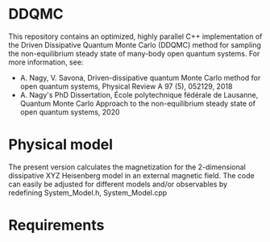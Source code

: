 # DDQMC
This repository contains an optimized, highly parallel C++ implementation of the Driven Dissipative Quantum Monte Carlo (DDQMC) method for sampling the non-equilibrium steady state of many-body open quantum systems.
For more information, see:

- A. Nagy, V. Savona, Driven-dissipative quantum Monte Carlo method for open quantum systems, Physical Review A 97 (5), 052129, 2018
- A. Nagy's PhD Dissertation, École polytechnique fédérale de Lausanne, Quantum Monte Carlo Approach to the non-equilibrium steady state of open quantum systems, 2020

# Physical model
The present version calculates the magnetization for the 2-dimensional dissipative XYZ Heisenberg model in an external magnetic field. The code can easily be adjusted for different models and/or observables by redefining System_Model.h, System_Model.cpp

# Requirements

